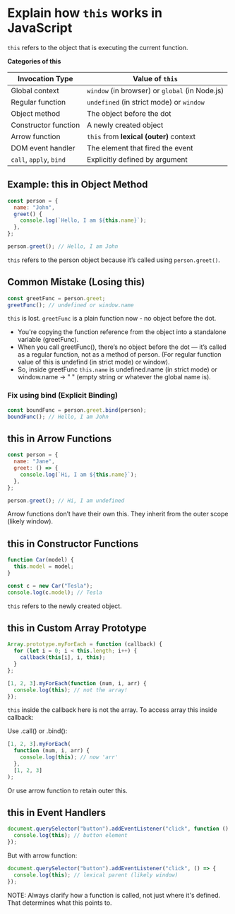 # Explain how `this` works in JavaScript

`this` refers to the object that is executing the current function.

**Categories of this**

| Invocation Type         | Value of `this`                                |
| ----------------------- | ---------------------------------------------- |
| Global context          | `window` (in browser) or `global` (in Node.js) |
| Regular function        | `undefined` (in strict mode) or `window`       |
| Object method           | The object before the dot                      |
| Constructor function    | A newly created object                         |
| Arrow function          | `this` from **lexical (outer)** context        |
| DOM event handler       | The element that fired the event               |
| `call`, `apply`, `bind` | Explicitly defined by argument                 |

## Example: this in Object Method

```js
const person = {
  name: "John",
  greet() {
    console.log(`Hello, I am ${this.name}`);
  },
};

person.greet(); // Hello, I am John
```

`this` refers to the person object because it’s called using `person.greet()`.

## Common Mistake (Losing this)

```js
const greetFunc = person.greet;
greetFunc(); // undefined or window.name
```

`this` is lost. `greetFunc` is a plain function now - no object before the dot.

- You're copying the function reference from the object into a standalone variable (greetFunc).
- When you call greetFunc(), there’s no object before the dot — it’s called as a regular function, not as a method of person. (For regular function value of this is undefind (in strict mode) or window).
- So, inside greetFunc `this.name` is undefined.name (in strict mode) or window.name → " " (empty string or whatever the global name is).

### Fix using bind (Explicit Binding)

```js
const boundFunc = person.greet.bind(person);
boundFunc(); // Hello, I am John
```

## this in Arrow Functions

```js
const person = {
  name: "Jane",
  greet: () => {
    console.log(`Hi, I am ${this.name}`);
  },
};

person.greet(); // Hi, I am undefined
```

Arrow functions don’t have their own this. They inherit from the outer scope (likely window).

## this in Constructor Functions

```js
function Car(model) {
  this.model = model;
}

const c = new Car("Tesla");
console.log(c.model); // Tesla
```

`this` refers to the newly created object.

## this in Custom Array Prototype

```js
Array.prototype.myForEach = function (callback) {
  for (let i = 0; i < this.length; i++) {
    callback(this[i], i, this);
  }
};

[1, 2, 3].myForEach(function (num, i, arr) {
  console.log(this); // not the array!
});
```

`this` inside the callback here is not the array. To access array this inside callback:

Use .call() or .bind():

```js
[1, 2, 3].myForEach(
  function (num, i, arr) {
    console.log(this); // now 'arr'
  },
  [1, 2, 3]
);
```

Or use arrow function to retain outer this.

## this in Event Handlers

```js
document.querySelector("button").addEventListener("click", function () {
  console.log(this); // button element
});
```

But with arrow function:

```js
document.querySelector("button").addEventListener("click", () => {
  console.log(this); // lexical parent (likely window)
});
```

NOTE: Always clarify how a function is called, not just where it's defined. That determines what this points to.
